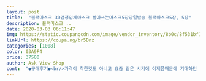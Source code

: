 ```yaml
---
layout: post 
title:  "블랙마스크 3D검정입체마스크 빨아쓰는마스크5장당일발송 블랙마스크5장, 5장" 
description: 블랙마스크 ..
date: 2020-03-03 06:11:47 
img: https://static.coupangcdn.com/image/vendor_inventory/8b0c/8f531bf1f936b44bf073607ddf55a19002566b7a979699eaf7732e40c986.jpg 
linkUrl: https://coupa.ng/br5Dnz 
categories: [1008] 
color: 03A9F4 
price: 37500 
author: Ask View Shop 
cont:  "●구매후기●<br/>가격이 착한것도 아니고 요즘 같은 시기에 이제품때문에 기대하던 맘음에 상처만 더 크네요.<br/><br/>꼭 환불처리 해주세요 ㅜㅜ<br/>너무 허접해서 실망입니다.<br/><br/>아무리생각해도 이물건은 정말 아닌거 같아요.<br/><br/>얇은 마스크모양 스폰지를 이가격으로 ... <br/><br/>얇은 스폰지같은 마스크라고 하기엔 너무 그래요.<br/><br/>절대 구매비추입니다.<br/><br/>제품 표지 모델사진에 현혹되지 마시고 절대 연애인 마스크와 재질이 확연이 틀리니 참고하시길.<br/>.<br/><br/>차라리 사과박스속  얇은 스폰지 잘라마스크 쓰는데 더 좋습니다.<br/> 이제품을 마스크라고 팔다니 0.<br/>1t정도의 얇은 스폰지라 생각하심 이해가 되실듯.<br/><br/>판매하시는 분들 원단 원가 몇십원 될까요? 찌라시 천조각으로 만들어도  더 비쌀듯.<br/><br/>" 
---
```

